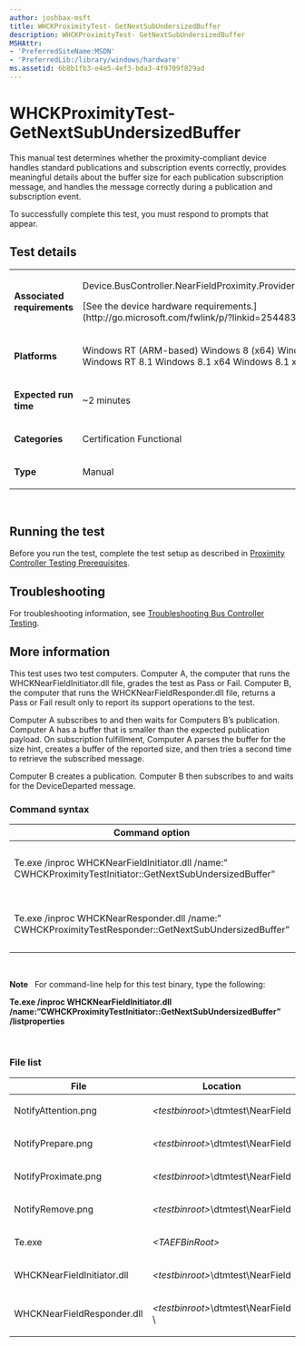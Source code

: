 ```yaml
---
author: joshbax-msft
title: WHCKProximityTest- GetNextSubUndersizedBuffer
description: WHCKProximityTest- GetNextSubUndersizedBuffer
MSHAttr:
- 'PreferredSiteName:MSDN'
- 'PreferredLib:/library/windows/hardware'
ms.assetid: 6b8b1fb3-e4e5-4ef3-bda3-4f9709f829ad
---
```


# WHCKProximityTest- GetNextSubUndersizedBuffer


This manual test determines whether the proximity-compliant device handles standard publications and subscription events correctly, provides meaningful details about the buffer size for each publication subscription message, and handles the message correctly during a publication and subscription event.

To successfully complete this test, you must respond to prompts that appear.

## Test details


<table>
<colgroup>
<col width="50%" />
<col width="50%" />
</colgroup>
<tbody>
<tr class="odd">
<td><p><strong>Associated requirements</strong></p></td>
<td><p>Device.BusController.NearFieldProximity.ProviderImplementation</p>
<p>[See the device hardware requirements.](http://go.microsoft.com/fwlink/p/?linkid=254483)</p></td>
</tr>
<tr class="even">
<td><p><strong>Platforms</strong></p></td>
<td><p>Windows RT (ARM-based) Windows 8 (x64) Windows 8 (x86) Windows RT 8.1 Windows 8.1 x64 Windows 8.1 x86</p></td>
</tr>
<tr class="odd">
<td><p><strong>Expected run time</strong></p></td>
<td><p>~2 minutes</p></td>
</tr>
<tr class="even">
<td><p><strong>Categories</strong></p></td>
<td><p>Certification Functional</p></td>
</tr>
<tr class="odd">
<td><p><strong>Type</strong></p></td>
<td><p>Manual</p></td>
</tr>
</tbody>
</table>

 

## Running the test


Before you run the test, complete the test setup as described in [Proximity Controller Testing Prerequisites](proximity-controller-testing-prerequisites.md).

## Troubleshooting


For troubleshooting information, see [Troubleshooting Bus Controller Testing](troubleshooting-bus-controller-testing.md).

## More information


This test uses two test computers. Computer A, the computer that runs the WHCKNearFieldInitiator.dll file, grades the test as Pass or Fail. Computer B, the computer that runs the WHCKNearFieldResponder.dll file, returns a Pass or Fail result only to report its support operations to the test.

Computer A subscribes to and then waits for Computers B’s publication. Computer A has a buffer that is smaller than the expected publication payload. On subscription fulfillment, Computer A parses the buffer for the size hint, creates a buffer of the reported size, and then tries a second time to retrieve the subscribed message.

Computer B creates a publication. Computer B then subscribes to and waits for the DeviceDeparted message.

### Command syntax

<table>
<colgroup>
<col width="50%" />
<col width="50%" />
</colgroup>
<thead>
<tr class="header">
<th>Command option</th>
<th>Description</th>
</tr>
</thead>
<tbody>
<tr class="odd">
<td><p>Te.exe /inproc WHCKNearFieldInitiator.dll /name:” CWHCKProximityTestInitiator::GetNextSubUndersizedBuffer”</p></td>
<td><p>Side A - Runs the test.</p></td>
</tr>
<tr class="even">
<td><p>Te.exe /inproc WHCKNearResponder.dll /name:” CWHCKProximityTestResponder::GetNextSubUndersizedBuffer”</p></td>
<td><p>Side B – Runs the test.</p></td>
</tr>
</tbody>
</table>

 

**Note**  
For command-line help for this test binary, type the following:

**Te.exe /inproc WHCKNearFieldInitiator.dll /name:”CWHCKProximityTestInitiator::GetNextSubUndersizedBuffer” /listproperties**

 

### File list

<table>
<colgroup>
<col width="50%" />
<col width="50%" />
</colgroup>
<thead>
<tr class="header">
<th>File</th>
<th>Location</th>
</tr>
</thead>
<tbody>
<tr class="odd">
<td><p>NotifyAttention.png</p></td>
<td><p><em>&lt;testbinroot&gt;</em>\dtmtest\NearField</p></td>
</tr>
<tr class="even">
<td><p>NotifyPrepare.png</p></td>
<td><p><em>&lt;testbinroot&gt;</em>\dtmtest\NearField</p></td>
</tr>
<tr class="odd">
<td><p>NotifyProximate.png</p></td>
<td><p><em>&lt;testbinroot&gt;</em>\dtmtest\NearField</p></td>
</tr>
<tr class="even">
<td><p>NotifyRemove.png</p></td>
<td><p><em>&lt;testbinroot&gt;</em>\dtmtest\NearField</p></td>
</tr>
<tr class="odd">
<td><p>Te.exe</p></td>
<td><p><em>&lt;TAEFBinRoot&gt;</em></p></td>
</tr>
<tr class="even">
<td><p>WHCKNearFieldInitiator.dll</p></td>
<td><p><em>&lt;testbinroot&gt;</em>\dtmtest\NearField</p></td>
</tr>
<tr class="odd">
<td><p>WHCKNearFieldResponder.dll</p></td>
<td><p><em>&lt;testbinroot&gt;</em>\dtmtest\NearField \</p></td>
</tr>
</tbody>
</table>

 

 

 






